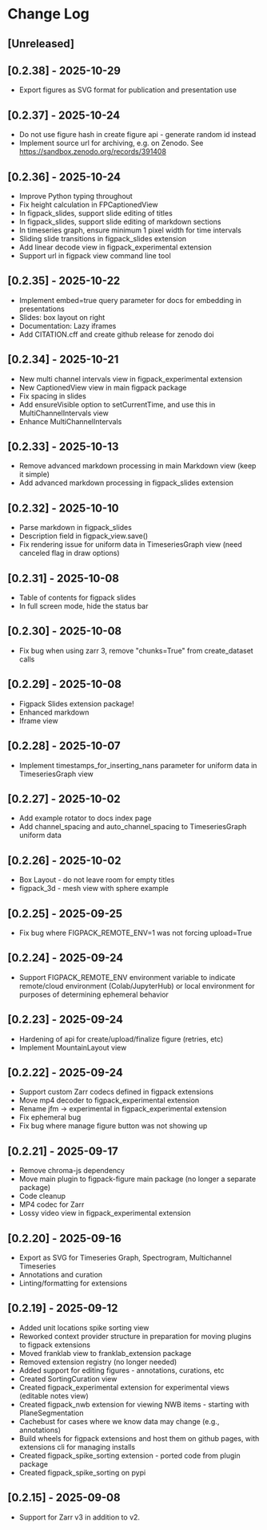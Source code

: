# Change Log

## [Unreleased]

## [0.2.38] - 2025-10-29

- Export figures as SVG format for publication and presentation use

## [0.2.37] - 2025-10-24

- Do not use figure hash in create figure api - generate random id instead
- Implement source url for archiving, e.g. on Zenodo. See https://sandbox.zenodo.org/records/391408

## [0.2.36] - 2025-10-24

- Improve Python typing throughout
- Fix height calculation in FPCaptionedView
- In figpack_slides, support slide editing of titles
- In figpack_slides, support slide editing of markdown sections
- In timeseries graph, ensure minimum 1 pixel width for time intervals
- Sliding slide transitions in figpack_slides extension
- Add linear decode view in figpack_experimental extension
- Support url in figpack view command line tool

## [0.2.35] - 2025-10-22

- Implement embed=true query parameter for docs for embedding in presentations
- Slides: box layout on right
- Documentation: Lazy iframes
- Add CITATION.cff and create github release for zenodo doi

## [0.2.34] - 2025-10-21

- New multi channel intervals view in figpack_experimental extension
- New CaptionedView view in main figpack package
- Fix spacing in slides
- Add ensureVisible option to setCurrentTime, and use this in MultiChannelIntervals view
- Enhance MultiChannelIntervals

## [0.2.33] - 2025-10-13

- Remove advanced markdown processing in main Markdown view (keep it simple)
- Add advanced markdown processing in figpack_slides extension

## [0.2.32] - 2025-10-10

- Parse markdown in figpack_slides
- Description field in figpack_view.save()
- Fix rendering issue for uniform data in TimeseriesGraph view (need canceled flag in draw options)

## [0.2.31] - 2025-10-08

- Table of contents for figpack slides
- In full screen mode, hide the status bar

## [0.2.30] - 2025-10-08

- Fix bug when using zarr 3, remove "chunks=True" from create_dataset calls

## [0.2.29] - 2025-10-08

- Figpack Slides extension package!
- Enhanced markdown
- Iframe view

## [0.2.28] - 2025-10-07

- Implement timestamps_for_inserting_nans parameter for uniform data in TimeseriesGraph view

## [0.2.27] - 2025-10-02

- Add example rotator to docs index page
- Add channel_spacing and auto_channel_spacing to TimeseriesGraph uniform data

## [0.2.26] - 2025-10-02

- Box Layout - do not leave room for empty titles
- figpack_3d - mesh view with sphere example

## [0.2.25] - 2025-09-25

- Fix bug where FIGPACK_REMOTE_ENV=1 was not forcing upload=True

## [0.2.24] - 2025-09-24

- Support FIGPACK_REMOTE_ENV environment variable to indicate remote/cloud environment (Colab/JupyterHub) or local environment for purposes of determining ephemeral behavior

## [0.2.23] - 2025-09-24

- Hardening of api for create/upload/finalize figure (retries, etc)
- Implement MountainLayout view

## [0.2.22] - 2025-09-24

- Support custom Zarr codecs defined in figpack extensions
- Move mp4 decoder to figpack_experimental extension
- Rename jfm -> experimental in figpack_experimental extension
- Fix ephemeral bug
- Fix bug where manage figure button was not showing up

## [0.2.21] - 2025-09-17

- Remove chroma-js dependency
- Move main plugin to figpack-figure main package (no longer a separate package)
- Code cleanup
- MP4 codec for Zarr
- Lossy video view in figpack_experimental extension

## [0.2.20] - 2025-09-16

- Export as SVG for Timeseries Graph, Spectrogram, Multichannel Timeseries
- Annotations and curation
- Linting/formatting for extensions

## [0.2.19] - 2025-09-12

- Added unit locations spike sorting view
- Reworked context provider structure in preparation for moving plugins to figpack extensions
- Moved franklab view to franklab_extension package
- Removed extension registry (no longer needed)
- Added support for editing figures - annotations, curations, etc
- Created SortingCuration view
- Created figpack_experimental extension for experimental views (editable notes view)
- Created figpack_nwb extension for viewing NWB items - starting with PlaneSegmentation
- Cachebust for cases where we know data may change (e.g., annotations)
- Build wheels for figpack extensions and host them on github pages, with extensions cli for managing installs
- Created figpack_spike_sorting extension - ported code from plugin package
- Created figpack_spike_sorting on pypi

## [0.2.15] - 2025-09-08
- Support for Zarr v3 in addition to v2.
